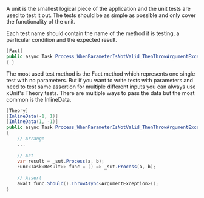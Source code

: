 A unit is the smallest logical piece of the application and the unit tests are used to test it out. The tests should be as simple as possible and only cover the functionality of the unit. 

Each test name should contain the name of the method it is testing, a particular condition and the expected result.

```c#
[Fact]
public async Task Process_WhenParameterIsNotValid_ThenThrowArgumentException()
{ }
```

The most used test method is the Fact method which represents one single test with no parameters. But if you want to write tests with parameters and need to test same assertion for multiple different inputs you can always use xUnit's Theory tests. There are multiple ways to pass the data but the most common is the InlineData. 

```c#
[Theory]
[InlineData(-1, 1)]
[InlineData(1, -1)]
public async Task Process_WhenParameterIsNotValid_ThenThrowArgumentException(int a, int b)
{
    // Arrange
    ... 
        
    // Act    
    var result = _sut.Process(a, b);
    Func<Task<Result>> func = () => _sut.Process(a, b);
    
    // Assert
	await func.Should().ThrowAsync<ArgumentException>();
}
```
